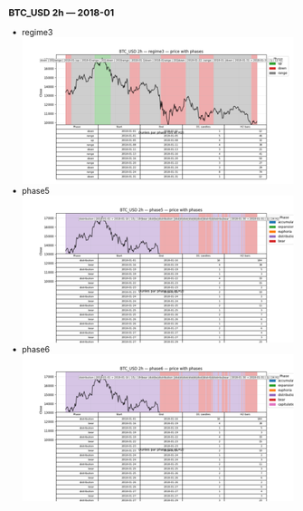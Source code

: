 ### BTC_USD 2h — 2018-01

- regime3
![BTC_USD_2h_regime3_2018-01_phase_price.png](outputs/fourier/phase_monthly/BTC_USD/2h/2018/2018-01/BTC_USD_2h_regime3_2018-01_phase_price.png)
- phase5
![BTC_USD_2h_phase5_2018-01_phase_price.png](outputs/fourier/phase_monthly/BTC_USD/2h/2018/2018-01/BTC_USD_2h_phase5_2018-01_phase_price.png)
- phase6
![BTC_USD_2h_phase6_2018-01_phase_price.png](outputs/fourier/phase_monthly/BTC_USD/2h/2018/2018-01/BTC_USD_2h_phase6_2018-01_phase_price.png)